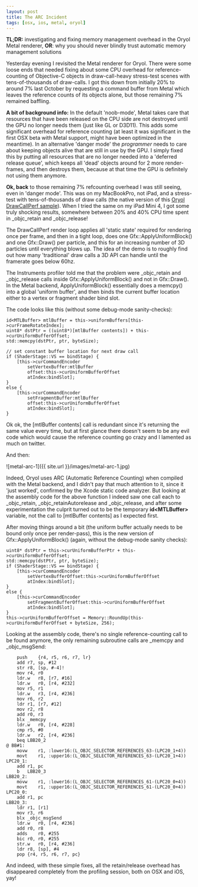 ```yaml
---
layout: post
title: The ARC Incident
tags: [osx, ios, metal, oryol]
---
```


**TL;DR:** investigating and fixing memory management overhead in the Oryol
Metal renderer, **OR**: why you should never blindly trust
automatic memory management solutions

Yesterday evening I revisited the Metal renderer for Oryol. There were some
loose ends that needed fixing about some CPU overhead for
reference-counting of Objective-C objects in draw-call-heavy stress-test scenes
with tens-of-thousands of draw-calls. I got this down from initially 
20% to around 7% last October by requesting a command buffer from Metal
which leaves the reference counts of its objects alone, but 
those remaining 7% remained baffling.

**A bit of background info:** In the default 'noob-mode', Metal takes care that
resources that have been released on the CPU side are not destroyed until the
GPU no longer needs them (just like GL or D3D11). This adds some
significant overhead for reference counting (at least it was significant in the
first OSX beta with Metal support, might have been optimized in the meantime).
In an alternative 'danger mode' the *programmer* needs to care about keeping
objects alive that are still in use by the GPU.  I simply fixed this by
putting all resources that are no longer needed into a 'deferred release
queue', which keeps all 'dead' objects around for 2 more render-frames, and then
destroys them, because at that time the GPU is definitely not using them
anymore.

**Ok, back** to those remaining 7% refcounting overhead I was still seeing,
even in 'danger mode'. This was on my MacBookPro, not iPad, and a stress-test
with tens-of-thousands of draw calls (the native version of this [Oryol DrawCallPerf
sample](http://floooh.github.io/oryol/DrawCallPerf.html)). When I tried the
same on my iPad Mini 4, I got some truly shocking results, somewhere between
20% and 40% CPU time spent in \_objc\_retain and \_objc\_release!

The DrawCallPerf render loop applies all 'static state' required for rendering
once per frame, and then in a tight loop, does one Gfx::ApplyUniformBlock() and
one Gfx::Draw() per particle, and this for an increasing number of 3D particles
until everything blows up. The idea of the demo is to roughly find out how
many 'traditional' draw calls a 3D API can handle until the framerate goes
below 60hz.

The Instruments profiler told me that the problem were _objc_retain and
_objc_release calls inside Gfx::ApplyUniformBlock() and not in Gfx::Draw(). In
the Metal backend, ApplyUniformBlock() essentially does a memcpy() into a
global 'uniform buffer', and then binds the current buffer location either to
a vertex or fragment shader bind slot.

The code looks like this (without some debug-mode sanity-checks):

```objc
id<MTLBuffer> mtlBuffer = this->uniformBuffers[this->curFrameRotateIndex];
uint8* dstPtr = ((uint8*)[mtlBuffer contents]) + this->curUniformBufferOffset;
std::memcpy(dstPtr, ptr, byteSize);

// set constant buffer location for next draw call
if (ShaderStage::VS == bindStage) {
    [this->curCommandEncoder 
        setVertexBuffer:mtlBuffer 
        offset:this->curUniformBufferOffset 
        atIndex:bindSlot];
}
else {
    [this->curCommandEncoder 
        setFragmentBuffer:mtlBuffer 
        offset:this->curUniformBufferOffset 
        atIndex:bindSlot];
}
```

Ok ok, the [mtlBuffer contents] call is redundant since it's returning the same
value every time, but at first glance there doesn't seem to be any
evil code which would cause the reference counting go crazy and I lamented
as much on twitter. 

And then:

![metal-arc-1]({{ site.url }}/images/metal-arc-1.jpg)

Indeed, Oryol uses ARC (Automatic Reference Counting) when compiled with
the Metal backend, and I didn't pay that much attention to it, since it 'just
worked', confirmed by the Xcode static code analyzer. But looking at the
assembly code for the above function I indeed saw one call each to
\_objc\_retain, \_objc\_retainAutorelease and \_objc\_release, and after some
experimentation the culprit turned out to be the temporary **id\<MTLBuffer\>**
variable, not the call to [mtlBuffer contents] as I expected first.

After moving things around a bit (the uniform buffer actually needs to
be bound only once per render-pass), this is the new version of 
Gfx::ApplyUniformBlock() (again, without the debug-mode sanity checks):

```objc
uint8* dstPtr = this->curUniformBufferPtr + this->curUniformBufferOffset;
std::memcpy(dstPtr, ptr, byteSize);
if (ShaderStage::VS == bindStage) {
    [this->curCommandEncoder 
        setVertexBufferOffset:this->curUniformBufferOffset 
        atIndex:bindSlot];
}
else {
    [this->curCommandEncoder 
        setFragmentBufferOffset:this->curUniformBufferOffset 
        atIndex:bindSlot];
}
this->curUniformBufferOffset = Memory::RoundUp(this->curUniformBufferOffset + byteSize, 256);
```

Looking at the assembly code, there's no single reference-counting call
to be found anymore, the only remaining subroutine calls are _memcpy and 
_objc_msgSend:

```
    push    {r4, r5, r6, r7, lr}
    add r7, sp, #12
    str r8, [sp, #-4]!
    mov r4, r0
    ldr.w   r8, [r7, #16]
    ldr.w   r0, [r4, #232]
    mov r5, r1
    ldr.w   r3, [r4, #236]
    mov r6, r2
    ldr r1, [r7, #12]
    mov r2, r8
    add r0, r3
    blx _memcpy
    ldr.w   r0, [r4, #228]
    cmp r5, #0
    ldr.w   r2, [r4, #236]
    beq LBB20_2
@ BB#1:
    movw    r1, :lower16:(L_OBJC_SELECTOR_REFERENCES_63-(LPC20_1+4))
    movt    r1, :upper16:(L_OBJC_SELECTOR_REFERENCES_63-(LPC20_1+4))
LPC20_1:
    add r1, pc
    b   LBB20_3
LBB20_2:
    movw    r1, :lower16:(L_OBJC_SELECTOR_REFERENCES_61-(LPC20_0+4))
    movt    r1, :upper16:(L_OBJC_SELECTOR_REFERENCES_61-(LPC20_0+4))
LPC20_0:
    add r1, pc
LBB20_3:
    ldr r1, [r1]
    mov r3, r6
    blx _objc_msgSend
    ldr.w   r0, [r4, #236]
    add r0, r8
    adds    r0, #255
    bic r0, r0, #255
    str.w   r0, [r4, #236]
    ldr r8, [sp], #4
    pop {r4, r5, r6, r7, pc}
```

And indeed, with these simple fixes, all the retain/release overhead has
disappeared completely from the profiling session, both on OSX and iOS, yay!


